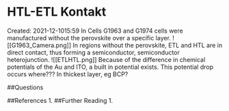 # HTL-ETL Kontakt
Created: 2021-12-1015:59
In Cells G1963 and G1974 cells were manufactured without the perovskite over a specific layer.
![[G1963_Camera.png]]
In regions without the perovskite, ETL and HTL are in direct contact, thus forming a semiconductor, semiconductor heterojunction.
![[ETLHTL.png]]
Because of the difference in chemical potentials of the Au and ITO, a built in potential exists. This potential drop occurs where??? In thickest layer, eg BCP?



##Questions 

##References
1. 
##Further Reading
1. 